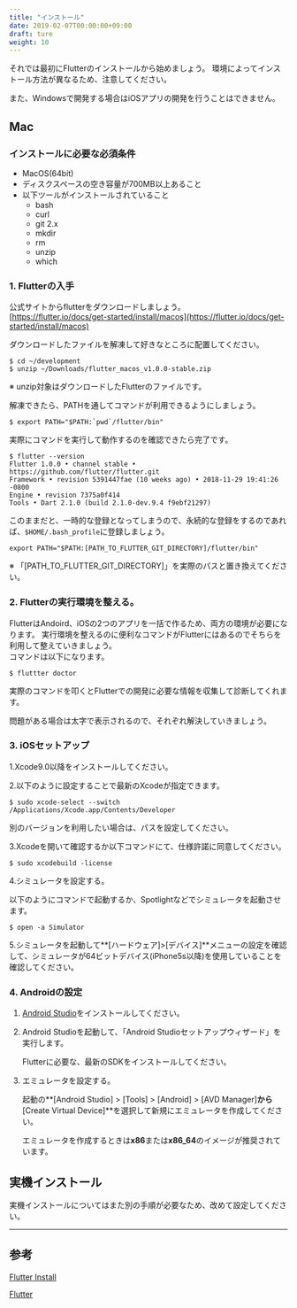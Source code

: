 ```yaml
---
title: "インストール"
date: 2019-02-07T00:00:00+09:00
draft: ture
weight: 10
---
```


それでは最初にFlutterのインストールから始めましょう。
環境によってインストール方法が異なるため、注意してください。

また、Windowsで開発する場合はiOSアプリの開発を行うことはできません。

## Mac

### インストールに必要な必須条件
- MacOS(64bit)
- ディスクスペースの空き容量が700MB以上あること
- 以下ツールがインストールされていること
  - bash
  - curl
  - git 2.x
  - mkdir
  - rm
  - unzip
  - which 

### 1. Flutterの入手

公式サイトからflutterをダウンロードしましょう。  
[https://flutter.io/docs/get-started/install/macos](https://flutter.io/docs/get-started/install/macos)

ダウンロードしたファイルを解凍して好きなところに配置してください。

```
$ cd ~/development
$ unzip ~/Downloads/flutter_macos_v1.0.0-stable.zip
```
※ unzip対象はダウンロードしたFlutterのファイルです。

解凍できたら、PATHを通してコマンドが利用できるようにしましょう。

```
$ export PATH="$PATH:`pwd`/flutter/bin"
```

実際にコマンドを実行して動作するのを確認できたら完了です。

```
$ flutter --version
Flutter 1.0.0 • channel stable • https://github.com/flutter/flutter.git
Framework • revision 5391447fae (10 weeks ago) • 2018-11-29 19:41:26 -0800
Engine • revision 7375a0f414
Tools • Dart 2.1.0 (build 2.1.0-dev.9.4 f9ebf21297)
```

このままだと、一時的な登録となってしまうので、永続的な登録をするのであれば、```$HOME/.bash_profile```に登録しましょう。

```~/.bash_profile
export PATH="$PATH:[PATH_TO_FLUTTER_GIT_DIRECTORY]/flutter/bin"
```
※ 「[PATH_TO_FLUTTER_GIT_DIRECTORY]」を実際のパスと置き換えてください。

### 2. Flutterの実行環境を整える。

FlutterはAndoird、iOSの2つのアプリを一括で作るため、両方の環境が必要になります。
実行環境を整えるのに便利なコマンドがFlutterにはあるのでそちらを利用して整えていきましょう。  
コマンドは以下になります。

```
$ fluttter doctor
```

実際のコマンドを叩くとFlutterでの開発に必要な情報を収集して診断してくれます。

問題がある場合は太字で表示されるので、それぞれ解決していきましょう。

### 3. iOSセットアップ

1.Xcode9.0以降をインストールしてください。

2.以下のように設定することで最新のXcodeが指定できます。

```
$ sudo xcode-select --switch /Applications/Xcode.app/Contents/Developer
```

別のバージョンを利用したい場合は、パスを設定してください。

3.Xcodeを開いて確認するか以下コマンドにて、仕様許諾に同意してください。

```
$ sudo xcodebuild -license
```

4.シミュレータを設定する。

   以下のようにコマンドで起動するか、Spotlightなどでシミュレータを起動させます。

```
$ open -a Simulator
```

5.シミュレータを起動して**[ハードウェア]>[デバイス]**メニューの設定を確認して、シミュレータが64ビットデバイス(iPhone5s以降)を使用していることを確認してください。

### 4. Androidの設定

1. [Android Studio](https://developer.android.com/studio/)をインストールしてください。

2. Android Studioを起動して、「Android Studioセットアップウィザード」を実行します。

   Flutterに必要な、最新のSDKをインストールしてください。

3. エミュレータを設定する。

   起動の**[Android Studio] > [Tools] > [Android] > [AVD Manager]**から**[Create Virtual Device]**を選択して新規にエミュレータを作成してください。

   エミュレータを作成するときは**x86**または**x86_64**のイメージが推奨されています。


## 実機インストール

実機インストールについてはまた別の手順が必要なため、改めて設定してください。

---
## 参考

[Flutter Install](https://flutter.io/docs/get-started/install)

[Flutter](https://www.youtube.com/watch?time_continue=3&v=fq4N0hgOWzU)
